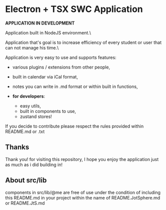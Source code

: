 # Electron + TSX SWC Application

**APPLICATION IN DEVELOPMENT**

Application built in NodeJS environment.\

Application that's goal is to increase efficiency of every student or user that can not manage his time.\

Application is very easy to use and supports features:

- various plugins / extensions from other people,
- built in calendar via iCal format,
- notes you can write in .md format or within built in functions,
- **for developers**:

  - easy utils,
  - built in components to use,
  - zustand stores!

If you decide to contribute please respect the rules provided within README.md or .txt

## Thanks

Thank you! for visiting this repository, I hope you enjoy the application just as much as i did building in!

## About src/lib

components in src/lib/@me are free of use under the condition of including this README.md in your project within the name of
README.JotSphere.md or README.JtS.md
